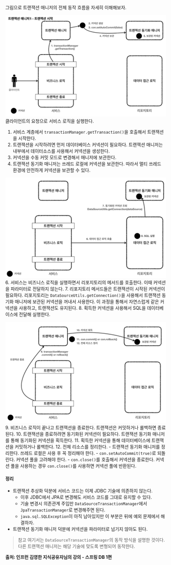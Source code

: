 그림으로 트랜잭션 매니저의 전체 동작 흐름을 자세히 이해해보자.

![](../images/Pasted_image_20250713222819.png)
클라이언트의 요청으로 서비스 로직을 실행한다.
1. 서비스 계층에서 `transactionManager.getTransaction()`을 호출해서 트랜잭션을 시작한다.
2. 트랜잭션을 시작하려면 먼저 데이터베이스 커넥션이 필요하다. 트랜잭션 매니저는 내부에서 데이터소스를 사용해서 커넥션을 생성한다.
3. 커넥션을 수동 커밋 모드로 변경해서 매니저에 보관한다.
4. 트랜잭션 동기화 매니저는 쓰레드 로컬에 커넥션을 보관한다. 따라서 멀티 쓰레드 환경에 안전하게 커넥션을 보관할 수 있다.

![](../images/Pasted_image_20250713223009.png)
6. 서비스는 비즈니스 로직을 실행하면서 리포지토리의 메서드를 호출한다. 이때 커넥션을 파라미터로 전달하지 않는다.
7. 리포지토리 메서드들은 트랜잭션이 시작된 커넥션이 필요하다. 리포지토리는 `DataSourceUtils.getConnection()`을 사용해서 트랜잭션 동기화 매니저에 보관된 커넥션을 꺼내서 사용한다. 이 과정을 통해서 자연스럽게 같은 커넥션을 사용하고, 트랜잭션도 유지된다.
8. 획득한 커넥션을 사용해서 SQL을 데이터베이스에 전달해 실행한다.

![](../images/Pasted_image_20250713223201.png)
9. 비즈니스 로직이 끝나고 트랜잭션을 종료한다. 트랜잭션은 커밋하거나 롤백하면 종료된다.
10. 트랜잭션을 종료하려면 동기화된 커넥션이 필요하다. 트랜잭션 동기화 매니저를 통해 동기화된 커넥션을 획득한다.
11. 획득한 커넥션을 통해 데이터베이스에 트랜잭션을 커밋하거나 롤백한다.
12. 전체 리소스를 정리한다.
	- 트랜잭션 동기화 매니저를 정리한다. 쓰레드 로컬은 사용 후 꼭 정리해야 한다.
	- `con.setAutoCommit(true)`로 되돌린다. 커넥션 풀을 고려해야 한다.
	- `con.close()`를 호출해서 커넥션을 종료한다. 커넥션 풀을 사용하는 경우 `con.close()`를 사용하면 커넥션 풀에 반환된다.

#### 정리
- 트랜잭션 추상화 덕분에 서비스 코드는 이제 JDBC 기술에 의존하지 않는다.
	- 이후 JDBC에서 JPA로 변경해도 서비스 코드를 그대로 유지할 수 있다.
	- 기술 변경시 의존관계 주입만 `DataSourceTransactionManager`에서 `JpaTransactionManager`로 변경해주면 된다.
	- `java.sql.SQLException`이 아직 남아있지만 이 부분은 뒤에 예외 문제에서 해결하자.
- 트랜잭션 동기화 매니저 덕분에 커넥션을 파라미터로 넘기지 않아도 된다.

> 참고
> 여기서는 `DataSourceTransactionManager`의 동작 방식을 설명한 것이다. 다른 트랜잭션 매니저는 해당 기술에 맞도록 변형되어 동작한다.



__출처: 인프런 김영한 지식공유자님의 강의 - 스프링 DB 1편__
